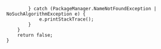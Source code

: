             } catch (PackageManager.NameNotFoundException | NoSuchAlgorithmException e) {
                e.printStackTrace();
            }
        }
        return false;
    }